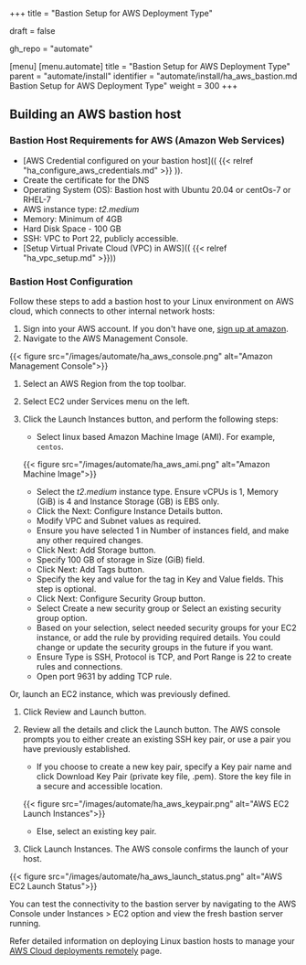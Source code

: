+++
title = "Bastion Setup for AWS Deployment Type"

draft = false

gh_repo = "automate"

[menu]
  [menu.automate]
    title = "Bastion Setup for AWS Deployment Type"
    parent = "automate/install"
    identifier = "automate/install/ha_aws_bastion.md Bastion Setup for AWS Deployment Type"
    weight = 300
+++

## Building an AWS bastion host

### Bastion Host Requirements for AWS (Amazon Web Services)

- [AWS Credential configured on your bastion host](( {{< relref "ha_configure_aws_credentials.md" >}} )).
- Create the certificate for the DNS
- Operating System (OS): Bastion host with Ubuntu 20.04 or centOs-7 or RHEL-7
- AWS instance type: *t2.medium*
- Memory: Minimum of 4GB
- Hard Disk Space - 100 GB
- SSH: VPC to Port 22, publicly accessible. 
- [Setup Virtual Private Cloud (VPC) in AWS](( {{< relref "ha_vpc_setup.md" >}}))

### Bastion Host Configuration

Follow these steps to add a bastion host to your Linux environment on AWS cloud, which connects to other internal network hosts:

1. Sign into your AWS account. If you don't have one, [sign up at amazon](https://aws.amazon.com).
1. Navigate to the AWS Management Console.

{{< figure src="/images/automate/ha_aws_console.png" alt="Amazon Management Console">}}

1. Select an AWS Region from the top toolbar.
1. Select EC2 under Services menu on the left.
1. Click the Launch Instances button, and perform the following steps:
   - Select linux based Amazon Machine Image (AMI). For example, `centos`.

   {{< figure src="/images/automate/ha_aws_ami.png" alt="Amazon Machine Image">}}

   - Select the *t2.medium* instance type. Ensure vCPUs is 1, Memory (GiB) is 4 and Instance Storage (GB) is EBS only.
   - Click the Next: Configure Instance Details button.
   - Modify VPC and Subnet values as required.
   - Ensure you have selected 1 in Number of instances field, and make any other required changes.
   - Click Next: Add Storage button.
   - Specify 100 GB of storage in Size (GiB) field.
   - Click Next: Add Tags button.
   - Specify the key and value for the tag in Key and Value fields. This step is optional.
   - Click Next: Configure Security Group button.
   - Select Create a new security group or Select an existing security group option.
   - Based on your selection, select needed security groups for your EC2 instance, or add the rule by providing required details. You could change or update the security groups in the future if you want.
   - Ensure Type is SSH, Protocol is TCP, and Port Range is 22 to create rules and connections.
   <!-- u must have private key -->
   - Open port 9631 by adding TCP rule.

Or, launch an EC2 instance, which was previously defined.

1. Click Review and Launch button.
1. Review all the details and click the Launch button. The AWS console prompts you to either create an existing SSH key pair, or use a pair you have previously established.
   - If you choose to create a new key pair, specify a Key pair name and click Download Key Pair (private key file, .pem). Store the key file in a secure and accessible location.

    {{< figure src="/images/automate/ha_aws_keypair.png" alt="AWS EC2 Launch Instances">}}

   - Else, select an existing key pair.
1. Click Launch Instances. The AWS console confirms the launch of your host.

 {{< figure src="/images/automate/ha_aws_launch_status.png" alt="AWS EC2 Launch Status">}}

You can test the connectivity to the bastion server by navigating to the AWS Console under Instances > EC2 option and view the fresh bastion server running.

Refer detailed information on deploying Linux bastion hosts to manage your [AWS Cloud deployments remotely](https://aws.amazon.com/quickstart/architecture/linux-bastion/) page.
